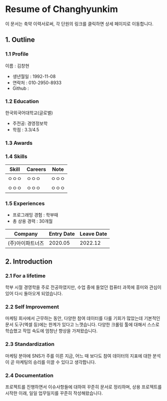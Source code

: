 # Resume of Changhyunkim
이 문서는 축약 이력서로써, 각 단원의 링크를 클릭하면 상세 페이지로 이동합니다.

## 1. Outline

### 1.1  Profile

이름 : 김창현
  - 생년월일 : 1992-11-08
  - 연락처 : 010-2950-8933
  - Github : 

### 1.2 Education

한국외국어대학교(글로벌)

- 주전공: 경영정보학
- 학점 : 3.3/4.5

### 1.3 Awards



### 1.4 Skills

|Skill|Careers|Note|
|-----|----|-----|
|ㅇㅇㅇ|ㅇㅇㅇ|ㅇㅇㅇ|
|ㅇㅇㅇ|ㅇㅇㅇ|ㅇㅇㅇ|


### 1.5 Experiences

- 프로그래밍 경험 : 학부때
- 총 상용 경력 : 30개월 

|Company|Entry Date|Leave Date|
|-------|----------|----------|
|(주)아이파트너즈|2020.05|2022.12|


##  2. Introduction

### 2.1 For a lifetime

학부 시절 경영학을 주로 전공하였지만, 수업 중에 들었던 컴퓨터 과목에 흥미와 관심이 있어 다시 돌아오게 되었습니다.

### 2.2 Self Improvement

마케팅 회사에서 근무하는 동안, 다양한 참여 데이터를 다룰 기회가 많았는데 기본적인 문서 도구(엑셀 등)에는 한계가 있다고 느꼇습니다. 다양한 크롤링 툴에 대해서 스스로 학습했고 작업 속도에 엄청난 향상을 가져왔습니다.

### 2.3 Standardization

마케팅 분야에 SNS가 주를 이른 지금, 어느 때 보다도 참여 데이터의 지표에 대한 분석이 곧 마케팅의 승리를 이끌 수 있다고 생각합니다.

### 2.4 Documentation

프로젝트를 진행하면서 이슈사항들에 대하여 꾸준히 문서로 정리하며, 상용 프로젝트를 시작한 이래, 일일 업무일지를 꾸준히 작성해왔습니다.
